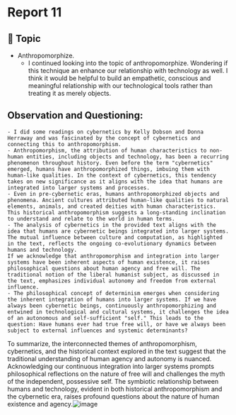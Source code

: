 # Report 11


## 💭 Topic

- Anthropomorphize.
	- I continued looking into the topic of anthropomorphize. Wondering if this technique an enhance our relationship with technology as well. I think it would be helpful to build an empathetic, conscious and meaningful relationship with our technological tools rather than treating it as merely objects.


## Observation and Questioning:
	- I did some readings on cybernetics by Kelly Dobson and Donna Herraway and was fascinated by the concept of cybernetics and connecting this to anthropomorphism. 
	- Anthropomorphism, the attribution of human characteristics to non-human entities, including objects and technology, has been a recurring phenomenon throughout history. Even before the term "cybernetics" emerged, humans have anthropomorphized things, imbuing them with human-like qualities. In the context of cybernetics, this tendency takes on new significance as it aligns with the idea that humans are integrated into larger systems and processes.
	- Even in pre-cybernetic eras, humans anthropomorphized objects and phenomena. Ancient cultures attributed human-like qualities to natural elements, animals, and created deities with human characteristics. This historical anthropomorphism suggests a long-standing inclination to understand and relate to the world in human terms.
	- The analysis of cybernetics in the provided text aligns with the idea that humans are cybernetic beings integrated into larger systems. The mutual influence between culture and computation, as highlighted in the text, reflects the ongoing co-evolutionary dynamics between humans and technology.
	If we acknowledge that anthropomorphism and integration into larger systems have been inherent aspects of human existence, it raises philosophical questions about human agency and free will. The traditional notion of the liberal humanist subject, as discussed in the text, emphasizes individual autonomy and freedom from external influence.
	- The philosophical concept of determinism emerges when considering the inherent integration of humans into larger systems. If we have always been cybernetic beings, continuously anthropomorphizing and entwined in technological and cultural systems, it challenges the idea of an autonomous and self-sufficient "self." This leads to the question: Have humans ever had true free will, or have we always been subject to external influences and systemic determinants?
To summarize, the interconnected themes of anthropomorphism, cybernetics, and the historical context explored in the text suggest that the traditional understanding of human agency and autonomy is nuanced. Acknowledging our continuous integration into larger systems prompts philosophical reflections on the nature of free will and challenges the myth of the independent, possessive self. The symbiotic relationship between humans and technology, evident in both historical anthropomorphism and the cybernetic era, raises profound questions about the nature of human existence and agency.![image](https://github.com/Berkeley-MDes/tdf-fa23-giakirk/assets/143003508/d9d8f031-afc4-4698-a3bc-5bd9f432b3f4)
